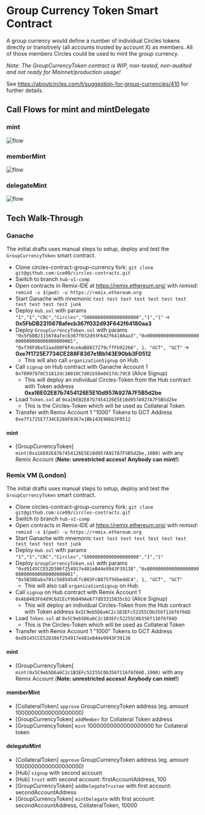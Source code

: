 # Group Currency Token Smart Contract

A group currency would define a number of individual Circles tokens directly or transitively (all accounts trusted by account X) as members. All of those members Circles could be used to mint the group currency.

_Note: The GroupCurrencyToken contract is WIP, non-tested, non-audited and not ready for Mainnet/production usage!_

See https://aboutcircles.com/t/suggestion-for-group-currencies/410 for further details.

## Call Flows for mint and mintDelegate

### mint

![flow](https://drive.google.com/uc?export=view&id=1SJx0rxnHJnMONTHY59n1vRUNkhSqEe1M)

### memberMint

![flow](https://drive.google.com/uc?export=view&id=1QIYX3UM2HqW8UJGaUIH13SnADnZadb73)

### delegateMint

![flow](https://drive.google.com/uc?export=view&id=1t2mFhNWxrtlSSyn5TbGAh6-Nz4ds1AkA)

## Tech Walk-Through

### Ganache

The initial drafts uses manual steps to setup, deploy and test the `GroupCurrencyToken` smart contract.

* Clone circles-contract-group-currency fork: `git clone git@github.com:ice09/circles-contracts.git`
* Switch to branch `hub-v1-comp`
* Open contracts in Remix-IDE at https://remix.ethereum.org/ with *remixd*: `remixd -s $(pwd) -u https://remix.ethereum.org`
* Start Ganache with mnemonic `test test test test test test test test test test test junk`
* Deploy `Hub.sol` with params `"1","1","CRC","Circles","50000000000000000000","1","1"` -> **0x5FbDB2315678afecb367f032d93F642f64180aa3**
* Deploy `GroupCurrencyToken.sol` with params 
`"0x5FbDB2315678afecb367f032d93F642f64180aa3","0x0000000000000000000000000000000000000001", "0xf39Fd6e51aad88F6F4ce6aB8827279cffFb92266", 1, "GCT", "GCT"` -> **0xe7f1725E7734CE288F8367e1Bb143E90bb3F0512**
  * This will also call `organizationSignup` on Hub.
* Call `signup` on Hub contract with Ganache Account 1 `0x70997970C51812dc3A010C7d01b50e0d17dc79C8` (Alice Signup)
	* This will deploy an individual Circles-Token from the Hub contract with Token address **0xa16E02E87b7454126E5E10d957A927A7F5B5d2be**
* Load `Token.sol` at `0xa16E02E87b7454126E5E10d957A927A7F5B5d2be`
	* This is the Circles-Token which will be used as Collateral Token
* Transfer with Remix Account 1 "1000" Tokens to GCT Address `0xe7f1725E7734CE288F8367e1Bb143E90bb3F0512`

#### mint

* [GroupCurrencyToken] `mint(0xa16E02E87b7454126E5E10d957A927A7F5B5d2be,1000)` with any Remix Account (**Note: unrestricted access! Anybody can mint!**)

### Remix VM (London)

The initial drafts uses manual steps to setup, deploy and test the `GroupCurrencyToken` smart contract.

* Clone circles-contract-group-currency fork: `git clone git@github.com:ice09/circles-contracts.git`
* Switch to branch `hub-v1-comp`
* Open contracts in Remix-IDE at https://remix.ethereum.org/ with *remixd*: `remixd -s $(pwd) -u https://remix.ethereum.org`
* Start Ganache with mnemonic `test test test test test test test test test test test junk`
* Deploy `Hub.sol` with params `"1","1","CRC","Circles","50000000000000000000","1","1"`
* Deploy `GroupCurrencyToken.sol` with params `"0xd9145CCE52D386f254917e481eB44e9943F39138","0x0000000000000000000000000000000000000001", "0x5B38Da6a701c568545dCfcB03FcB875f56beddC4", 1, "GCT", "GCT"`
  * This will also call `organizationSignup` on Hub.
* Call `signup` on Hub contract with Remix Account 1 `0xAb8483F64d9C6d1EcF9b849Ae677dD3315835cb2` (Alice Signup)
	* This will deploy an individual Circles-Token from the Hub contract with Token address `0x5C9eb5D6a6C2c1B3EFc52255C0b356f116f6f66D`
* Load `Token.sol` at `0x5C9eb5D6a6C2c1B3EFc52255C0b356f116f6f66D`
	* This is the Circles-Token which will be used as Collateral Token
* Transfer with Remix Account 1 "1000" Tokens to GCT Address `0xd9145CCE52D386f254917e481eB44e9943F39138`

#### mint

* [GroupCurrencyToken] `mint(0x5C9eb5D6a6C2c1B3EFc52255C0b356f116f6f66D,1000)` with any Remix Account (**Note: unrestricted access! Anybody can mint!**)

#### memberMint

* [CollateralToken] `approve` GroupCurrencyToken address (eg. amount 10000000000000000000)
* [GroupCurrencyToken] `addMember` for Collateral Token address
* [GroupCurrencyToken] `mint` 10000000000000000000 for Collateral token

#### delegateMint

* [CollateralToken] `approve` GroupCurrencyToken address (eg. amount 10000000000000000000)
* [Hub] `signup` with second account
* [Hub] `trust` with second account: firstAccountAddress, 100
* [GroupCurrencyToken] `addDelegateTrustee` with first account: secondAccountAddress
* [GroupCurrencyToken] `mintDelegate` with first account: secondAccountAddress, CollateralToken, 10000
